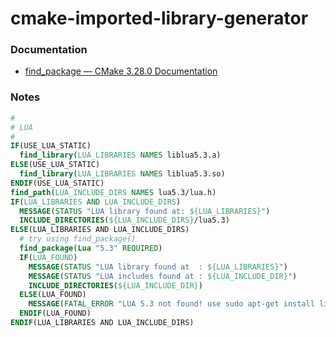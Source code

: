 cmake-imported-library-generator
================================
### Documentation
- [find_package — CMake 3.28.0 Documentation](https://cmake.org/cmake/help/latest/command/find_package.html)

### Notes
```CMake
#
# LUA
#
IF(USE_LUA_STATIC)
  find_library(LUA_LIBRARIES NAMES liblua5.3.a)
ELSE(USE_LUA_STATIC)
  find_library(LUA_LIBRARIES NAMES liblua5.3.so)
ENDIF(USE_LUA_STATIC)
find_path(LUA_INCLUDE_DIRS NAMES lua5.3/lua.h)
IF(LUA_LIBRARIES AND LUA_INCLUDE_DIRS)
  MESSAGE(STATUS "LUA library found at: ${LUA_LIBRARIES}")
  INCLUDE_DIRECTORIES(${LUA_INCLUDE_DIRS}/lua5.3)
ELSE(LUA_LIBRARIES AND LUA_INCLUDE_DIRS)
  # try using find_package()
  find_package(Lua "5.3" REQUIRED)
  IF(LUA_FOUND)
    MESSAGE(STATUS "LUA library found at  : ${LUA_LIBRARIES}")
    MESSAGE(STATUS "LUA includes found at : ${LUA_INCLUDE_DIR}")
    INCLUDE_DIRECTORIES(${LUA_INCLUDE_DIR}) 
  ELSE(LUA_FOUND)
    MESSAGE(FATAL_ERROR "LUA 5.3 not found! use sudo apt-get install liblua5.3-dev")
  ENDIF(LUA_FOUND)
ENDIF(LUA_LIBRARIES AND LUA_INCLUDE_DIRS)
```
